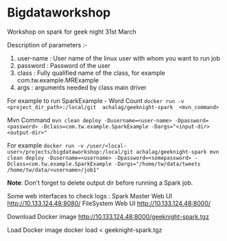 # Bigdataworkshop
Workshop on spark for geek night 31st March

Description of parameters :-

1. user-name  : User name of the linux user with whom you want to run job
2. password   : Password of the user
3. class      : Fully qualified name of the class, for example com.tw.example.MRExample
4. args       : arguments needed by class main driver

For example to run SparkExample - Word Count
`docker run -v <project_dir_path>:/local/git  achalag/geeknight-spark  <mvn_command>`

Mvn Command
`mvn clean deploy -Dusername=<user-name> -Dpassword=<password> -Dclass=com.tw.example.SparkExample -Dargs="<input-dir> <output-dir>"`

For example
`docker run -v /user/<local-user>/projects/bigdataworkshop:/local/git achalag/geeknight-spark mvn clean deploy -Dusername=<username> -Dpassword=<somepassword> -Dclass=com.tw.example.SparkExample -Dargs="/home/tw/data/tweets /home/tw/data/<username>/job1"`

**Note**: Don't forget to delete output dir before running a Spark job.

Some web interfaces to check logs :
Spark Master Web UI	http://10.133.124.48:8080/
FileSystem Web UI	http://10.133.124.48:8000/

Download Docker image
http://10.133.124.48:8000/geeknight-spark.tgz

Load Docker image
docker load < geeknight-spark.tgz